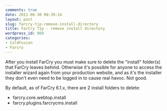 ```yaml
---
comments: true
date: 2011-06-30 00:39:14
layout: post
slug: farcry-tip-remove-install-directory
title: FarCry Tip - remove install directory
wordpress_id: 969
categories:
- ColdFusion
- Farcry
---
```


After you install FarCry you must make sure to delete the "install" folder(s) that FarCry leaves behind. Otherwise it's possible for anyone to access the installer wizard again from your production website, and as it's the installer they don't even need to be logged in to cause real havoc. Not good.

By default, as of FarCry 6.1.x, there are 2 install folders to delete:
	
* farcry.core.webtop.install
* farcry.plugins.farcrycms.install
